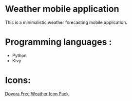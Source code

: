 # Weather mobile application

This is a minimalistic weather forecasting mobile application.

# Programming languages :
- Python
- Kivy

# Icons:
[Dovora Free Weather Icon Pack](https://www.dovora.com/resources/weather-icons/)

